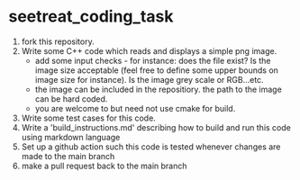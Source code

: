 # seetreat_coding_task

1. fork this repository.
2. Write some C++ code which reads and displays a simple png image.
   - add some input checks - for instance: does the file exist? Is the image size acceptable (feel free to define some upper bounds on image size for instance). Is the image grey scale or RGB...etc. 
   - the image can be included in the repositiory. the path to the image can be hard coded.
   - you are welcome to but need not use cmake for build. 
4. Write some test cases for this code.
5. Write a 'build_instructions.md' describing how to build and run this code using markdown language
6. Set up a github action such this code is tested whenever changes are made to the main branch
7. make a pull request back to the main branch


  
